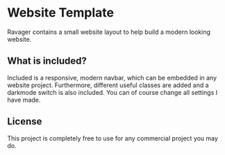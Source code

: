 # Website Template
Ravager contains a small website layout to help build a modern looking website.


## What is included?
Included is a responsive, modern navbar, which can be embedded in any website project. Furthermore, different useful classes are added and a darkmode switch is also included. You can of course change all settings I have made.

## License
This project is completely free to use for any commercial project you may do.
